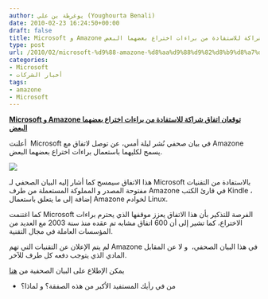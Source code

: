 ```yaml
---
author: يوغرطة بن علي (Youghourta Benali)
date: 2010-02-23 16:24:50+00:00
draft: false
title: Microsoft و Amazone توقعان اتفاق شراكة للاستفادة من براءات اختراع بعضهما البعض
type: post
url: /2010/02/microsoft-%d9%88-amazone-%d8%aa%d9%88%d9%82%d8%b9%d8%a7%d9%86-%d8%a7%d8%aa%d9%81%d8%a7%d9%82-%d8%b4%d8%b1%d8%a7%d9%83%d8%a9-%d9%84%d9%84%d8%a7%d8%b3%d8%aa%d9%81%d8%a7%d8%af%d8%a9-%d9%85%d9%86-%d8%a8/
categories:
- Microsoft
- أخبار الشركات
tags:
- amazone
- Microsoft
---
```


[**Microsoft و Amazone توقعان اتفاق شراكة للاستفادة من براءات اختراع بعضهما البعض**](https://www.it-scoop.com/2010/02/microsoft-%d9%88-amazone-%d8%aa%d9%88%d9%82%d8%b9%d8%a7%d9%86-%d8%a7%d8%aa%d9%81%d8%a7%d9%82-%d8%b4%d8%b1%d8%a7%d9%83%d8%a9-%d9%84%d9%84%d8%a7%d8%b3%d8%aa%d9%81%d8%a7%d8%af%d8%a9-%d9%85%d9%86-%d8%a8/)


أعلنت  Microsoft في بيان صحفي نُشر ليلة أمس، عن توصل لاتفاق مع Amazone يسمح لكليهما باستعمال براءات اختراع بعضهما البعض.

[![](https://www.it-scoop.com/wp-content/uploads/2010/02/amazone_microsoft1.png)
](https://www.it-scoop.com/2010/02/microsoft-%d9%88-amazone-%d8%aa%d9%88%d9%82%d8%b9%d8%a7%d9%86-%d8%a7%d8%aa%d9%81%d8%a7%d9%82-%d8%b4%d8%b1%d8%a7%d9%83%d8%a9-%d9%84%d9%84%d8%a7%d8%b3%d8%aa%d9%81%d8%a7%d8%af%d8%a9-%d9%85%d9%86-%d8%a8/)

هذا الاتفاق سيمسح كما أشار إليه البيان الصحفي لـ Microsoft بالاستفادة من التقنيات مفتوحة المصدر و المملوكة المستعملة من طرف Amazone في قارئ الكتب Kindle ، إضافة إلى ما يتعلق باستعمال Amazone لخوادم Linux.

كما اغتنمت Microsoft الفرصة للتذكير بأن هذا الاتفاق يعزز موقفها الذي يحترم براءات الاختراع، كما تشير إلى أن 600 اتفاق مشابه تم عقده منذ سنة 2003 مع العديد من المؤسسات العاملة في مجال التقنية.

لم يتم الإعلان عن التقنيات التي تهم Amazone في هذا البيان الصحفي،  و لا عن المقابل المادي الذي يتوجب دفعه كل طرف للآخر.

يمكن الإطلاع على البيان الصحفية من [هنا](http://www.microsoft.com/Presspass/press/2010/feb10/02-22MSAmazonPR.mspx?rss_fdn=Press%20Releases)

- من في رأيك المستفيد الأكبر من هذه الصفقة؟ و لماذا؟
